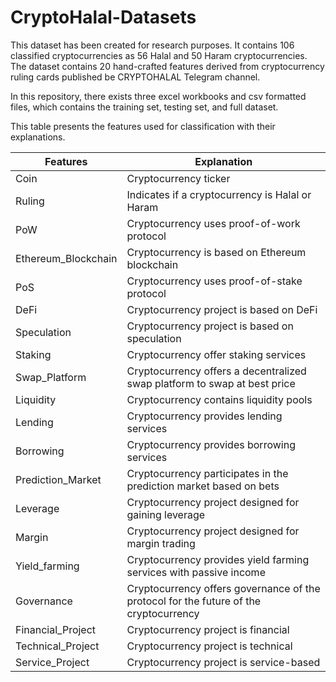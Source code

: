 # CryptoHalal-Datasets

This dataset has been created for research purposes. It contains 106 classified cryptocurrencies as 56 Halal and 50 Haram cryptocurrencies. 
The dataset contains 20 hand-crafted features derived from cryptocurrency ruling cards published be CRYPTOHALAL Telegram channel.

In this repository, there exists three excel workbooks and csv formatted files, which contains the training set, testing set, and full dataset.

This table presents the features used for classification with their explanations.



| Features        | Explanation           | 
| ------------- | ------------- | 
| Coin      | Cryptocurrency ticker | 
| Ruling      | Indicates if a cryptocurrency is Halal or Haram |  
| PoW | Cryptocurrency uses proof-of-work protocol      | 
| Ethereum_Blockchain | Cryptocurrency is based on Ethereum blockchain | 
| PoS | Cryptocurrency uses proof-of-stake protocol      | 
| DeFi | Cryptocurrency project is based on DeFi     | 
|  Speculation | Cryptocurrency project is based on speculation      | 
| Staking | Cryptocurrency offer staking services      | 
| Swap_Platform | Cryptocurrency offers a decentralized swap platform to swap at best price     | 
| Liquidity | Cryptocurrency contains liquidity pools     | 
| Lending | Cryptocurrency provides lending services      | 
| Borrowing | Cryptocurrency provides borrowing services     | 
| Prediction_Market | Cryptocurrency participates in the prediction market based on bets     | 
| Leverage | Cryptocurrency project designed for gaining leverage     | 
| Margin | Cryptocurrency project designed for margin trading     | 
| Yield_farming | Cryptocurrency provides yield farming services with passive income      | 
| Governance | Cryptocurrency offers governance of the protocol for the future of the cryptocurrency     | 
| Financial_Project | Cryptocurrency project is financial      | 
| Technical_Project | Cryptocurrency project is technical     | 
| Service_Project | Cryptocurrency project is service-based     | 


